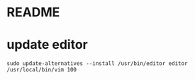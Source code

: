 README
==

# update editor

```
sudo update-alternatives --install /usr/bin/editor editor /usr/local/bin/vim 100
```
